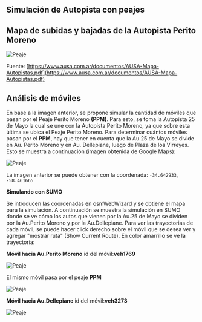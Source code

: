 ## Simulación de Autopista con peajes

## Mapa de subidas y bajadas de la Autopista Perito Moreno

![Peaje](Imgs/Subidas_Bajadas_Perito_Moreno.png)

Fuente: [https://www.ausa.com.ar/documentos/AUSA-Mapa-Autopistas.pdf](https://www.ausa.com.ar/documentos/AUSA-Mapa-Autopistas.pdf)

## Análisis de móviles

En base a la imagen anterior, se propone simular la cantidad de móviles que pasan por el Peaje Perito Moreno  __(PPM)__. Para esto, se toma la Autopista 25 de Mayo la cual se une con la Autopista Perito Moreno, ya que sobre esta última se ubica el Peaje Perito Moreno. Para determinar cuántos móviles pasan por el __PPM__, hay que tener en cuenta que la Au.25 de Mayo se divide en Au. Perito Moreno y en Au. Dellepiane, luego de Plaza de los Virreyes. Esto se muestra a continuación (imagen obtenida de Google Maps):

![Peaje](Imgs/Mapa_25_5_Delle_PM.png)


La imagen anterior se puede obtener con la coordenada: `-34.642933, -58.461665` 

__Simulando con SUMO__

Se introducen las coordenadas en osmWebWizard y se obtiene el mapa para la simulación. A continuación se muestra la simulación en SUMO donde se ve cómo los autos que vienen por la Au.25 de Mayo se dividen por la Au.Perito Moreno y por la Au.Dellepiane. Para ver las trayectorias de cada móvil, se puede hacer click derecho sobre el móvil que se desea ver y agregar "mostrar ruta" (Show Current Route). En color amarrillo se ve la trayectoria:

__Móvil hacia Au.Perito Moreno__  id del móvil:__veh1769__

![Peaje](Imgs/Movil_hacia_PM.png)

El mismo móvil pasa por el peaje __PPM__

![Peaje](Imgs/Movil_hacia_PPM.png)



__Móvil hacia Au.Dellepiane__  id del móvil:__veh3273__

![Peaje](Imgs/Movil_hacia_Dell.png)




